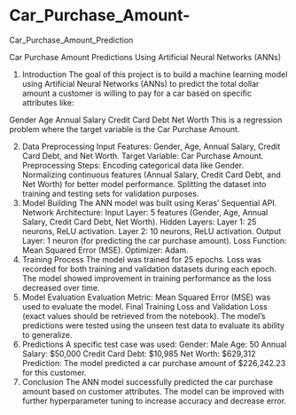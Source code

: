 # Car_Purchase_Amount-
Car_Purchase_Amount_Prediction

Car Purchase Amount Predictions Using Artificial Neural Networks (ANNs)

1. Introduction
The goal of this project is to build a machine learning model using Artificial Neural Networks (ANNs) to predict the total dollar amount a customer is willing to pay for a car based on specific attributes like:

Gender
Age
Annual Salary
Credit Card Debt
Net Worth
This is a regression problem where the target variable is the Car Purchase Amount.

2. Data Preprocessing
Input Features: Gender, Age, Annual Salary, Credit Card Debt, and Net Worth.
Target Variable: Car Purchase Amount.
Preprocessing Steps:
Encoding categorical data like Gender.
Normalizing continuous features (Annual Salary, Credit Card Debt, and Net Worth) for better model performance.
Splitting the dataset into training and testing sets for validation purposes.
3. Model Building
The ANN model was built using Keras’ Sequential API.
Network Architecture:
Input Layer: 5 features (Gender, Age, Annual Salary, Credit Card Debt, Net Worth).
Hidden Layers:
Layer 1: 25 neurons, ReLU activation.
Layer 2: 10 neurons, ReLU activation.
Output Layer: 1 neuron (for predicting the car purchase amount).
Loss Function: Mean Squared Error (MSE).
Optimizer: Adam.
4. Training Process
The model was trained for 25 epochs.
Loss was recorded for both training and validation datasets during each epoch.
The model showed improvement in training performance as the loss decreased over time.
5. Model Evaluation
Evaluation Metric: Mean Squared Error (MSE) was used to evaluate the model.
Final Training Loss and Validation Loss (exact values should be retrieved from the notebook).
The model’s predictions were tested using the unseen test data to evaluate its ability to generalize.
6. Predictions
A specific test case was used:
Gender: Male
Age: 50
Annual Salary: $50,000
Credit Card Debt: $10,985
Net Worth: $629,312
Prediction: The model predicted a car purchase amount of $226,242.23 for this customer.
7. Conclusion
The ANN model successfully predicted the car purchase amount based on customer attributes.
The model can be improved with further hyperparameter tuning to increase accuracy and decrease error.
